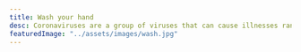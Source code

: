 ```yaml
---
title: Wash your hand
desc: Coronaviruses are a group of viruses that can cause illnesses ranging from
featuredImage: "../assets/images/wash.jpg"
---
```

